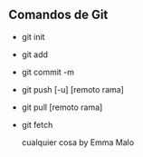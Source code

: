 ## Comandos de Git

- git init
- git add
- git commit -m <message>
- git push [-u] [remoto rama]
- git pull [remoto rama]
- git fetch
  
  
  cualquier cosa by Emma Malo
